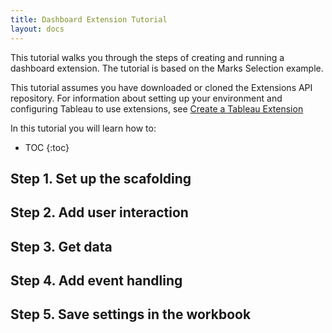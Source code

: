 ```yaml
---
title: Dashboard Extension Tutorial
layout: docs
--- 
```


This tutorial walks you through the steps of creating and running a dashboard extension. The tutorial is based on the Marks Selection example.  

This tutorial assumes you have downloaded or cloned the Extensions API repository. For information about setting up your environment and configuring Tableau to use extensions, see [Create a Tableau Extension]({{site.baseurl}}/docs/trex_create.html)

In this tutorial you will learn how to:

* TOC
{:toc}


## Step 1. Set up the scafolding 


## Step 2. Add user interaction


## Step 3. Get data

## Step 4. Add event handling

## Step 5. Save settings in the workbook


